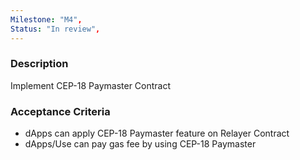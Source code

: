 ```yaml
---
Milestone: "M4",
Status: "In review",
---
```

<!--lang:en--> 
### Description

Implement CEP-18 Paymaster Contract

### Acceptance Criteria

- dApps can apply CEP-18 Paymaster feature on Relayer Contract
- dApps/Use can pay gas fee by using CEP-18 Paymaster


